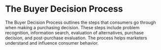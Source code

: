 # The Buyer Decision Process
The Buyer Decision Process outlines the steps that consumers go through when making a purchasing decision. These steps include problem recognition, information search, evaluation of alternatives, purchase decision, and post-purchase evaluation. The process helps marketers understand and influence consumer behavior.
